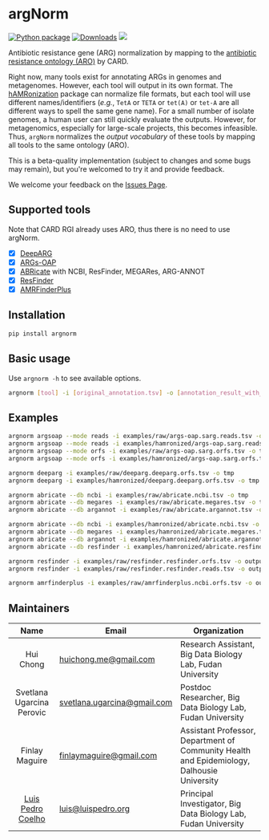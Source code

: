 # argNorm

[![Python package](https://github.com/BigDataBiology/argNorm/actions/workflows/python-package.yml/badge.svg)](https://github.com/BigDataBiology/argNorm/actions/workflows/python-package.yml)
[![Downloads](https://pepy.tech/badge/argNorm)](https://pepy.tech/project/argNorm)
![](https://img.shields.io/badge/status-alpha-red?style=flat) 
<!-- ![](https://img.shields.io/github/license/BigDataBiology/argNorm?style=flat) -->

Antibiotic resistance gene (ARG) normalization by mapping to the [antibiotic resistance ontology (ARO)](https://obofoundry.org/ontology/aro.html) by CARD.

Right now, many tools exist for annotating ARGs in genomes and metagenomes.
However, each tool will output in its own format.
The [hAMRonization](https://github.com/pha4ge/hAMRonization) package can normalize file formats, but each tool will use different names/identifiers (_e.g._, `TetA` or `TETA` or `tet(A)` or `tet-A` are all different ways to spell the same gene name).
For a small number of isolate genomes, a human user can still quickly evaluate the outputs.
However, for metagenomics, especially for large-scale projects, this becomes infeasible.
Thus, `argNorm` normalizes the _output vocabulary_ of these tools by mapping all tools to the same ontology (ARO).

This is a beta-quality implementation (subject to changes and some bugs may remain), but you're welcomed to try it and provide feedback.

We welcome your feedback on the [Issues Page](https://github.com/BigDataBiology/argNorm/issues). 

## Supported tools

Note that CARD RGI already uses ARO, thus there is no need to use argNorm.

- [x] [DeepARG](https://bench.cs.vt.edu/deeparg)
- [x] [ARGs-OAP](https://galaxyproject.org/use/args-oap/)
- [x] [ABRicate](https://github.com/tseemann/abricate) with NCBI, ResFinder, MEGARes, ARG-ANNOT
- [x] [ResFinder](https://bitbucket.org/genomicepidemiology/resfinder/src/master/)
- [x] [AMRFinderPlus](https://github.com/ncbi/amr)
<!-- Hamronized output

- [x] [deeparg](https://bitbucket.org/gusphdproj/deeparg-largerepo/src/master/database/v2/features.fasta)
- [x] [sarg](https://smile.hku.hk/SARGs/static/images/Ublastx_stageone2.3.tar.gz)
- [x] [ncbi](https://ftp.ncbi.nlm.nih.gov/pathogen/Antimicrobial_resistance/AMRFinderPlus/database/latest/AMRProt)
- [x] [argannot](https://github.com/tseemann/abricate/tree/master/db/argannot)
- [x] [megares](https://github.com/tseemann/abricate/tree/master/db/megares)
- [x] [resfinder](https://bitbucket.org/genomicepidemiology/resfinder_db) -->

<!-- Raw output

- [x] [deeparg](https://bitbucket.org/gusphdproj/deeparg-largerepo/src/master/database/v2/features.fasta)
- [ ] [sarg](https://smile.hku.hk/SARGs/static/images/Ublastx_stageone2.3.tar.gz)
- [x] [ncbi](https://ftp.ncbi.nlm.nih.gov/pathogen/Antimicrobial_resistance/AMRFinderPlus/database/latest/AMRProt)
- [x] [argannot](https://github.com/tseemann/abricate/tree/master/db/argannot)
- [x] [megares](https://github.com/tseemann/abricate/tree/master/db/megares)
- [ ] [resfinder](https://bitbucket.org/genomicepidemiology/resfinder_db) -->

## Installation

```bash
pip install argnorm
```

## Basic usage

Use `argnorm -h` to see available options.

```bash
argnorm [tool] -i [original_annotation.tsv] -o [annotation_result_with_aro.tsv]
```

## Examples

```bash
argnorm argsoap --mode reads -i examples/raw/args-oap.sarg.reads.tsv -o tmp
argnorm argsoap --mode reads -i examples/hamronized/args-oap.sarg.reads.tsv -o tmp --hamronized
argnorm argsoap --mode orfs -i examples/raw/args-oap.sarg.orfs.tsv -o tmp
argnorm argsoap --mode orfs -i examples/hamronized/args-oap.sarg.orfs.tsv -o tmp --hamronized

argnorm deeparg -i examples/raw/deeparg.deeparg.orfs.tsv -o tmp
argnorm deeparg -i examples/hamronized/deeparg.deeparg.orfs.tsv -o tmp --hamronized

argnorm abricate --db ncbi -i examples/raw/abricate.ncbi.tsv -o tmp
argnorm abricate --db megares -i examples/raw/abricate.megares.tsv -o tmp
argnorm abricate --db argannot -i examples/raw/abricate.argannot.tsv -o tmp

argnorm abricate --db ncbi -i examples/hamronized/abricate.ncbi.tsv -o tmp --hamronized
argnorm abricate --db megares -i examples/hamronized/abricate.megares.tsv -o tmp --hamronized
argnorm abricate --db argannot -i examples/hamronized/abricate.argannot.tsv -o tmp --hamronized
argnorm abricate --db resfinder -i examples/hamronized/abricate.resfinder.tsv -o tmp --hamronized

argnorm resfinder -i examples/raw/resfinder.resfinder.orfs.tsv -o outputs/raw/resfinder.resfinder.orfs.tsv
argnorm resfinder -i examples/raw/resfinder.resfinder.reads.tsv -o outputs/raw/resfinder.resfinder.reads.tsv

argnorm amrfinderplus -i examples/raw/amrfinderplus.ncbi.orfs.tsv -o outputs/raw/amrfinderplus.ncbi.orfs.tsv

```

## Maintainers

|   Name    | Email                 | Organization                                                 |
| :-------: | --------------------- | ------------------------------------------------------------ |
| Hui Chong | huichong.me@gmail.com | Research Assistant, Big Data Biology Lab, Fudan University |
| Svetlana Ugarcina Perovic | svetlana.ugarcina@gmail.com | Postdoc Researcher, Big Data Biology Lab, Fudan University |
| Finlay Maguire | finlaymaguire@gmail.com | Assistant Professor, Department of Community Health and Epidemiology, Dalhousie University |
| [Luis Pedro Coelho](https://luispedro.org) | luis@luispedro.org | Principal Investigator, Big Data Biology Lab, Fudan University |

